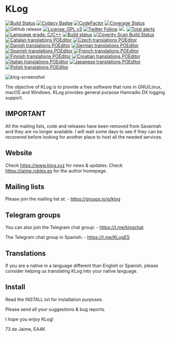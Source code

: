 # KLog
[![Build Status](https://app.travis-ci.com/ea4k/klog.svg?branch=master)](https://travis-ci.com/github/ea4k/klog)
[![Codacy Badge](https://app.codacy.com/project/badge/Grade/127fac70ffe649438bd323caa61f7153)](https://www.codacy.com/gh/ea4k/klog/dashboard?utm_source=github.com&amp;utm_medium=referral&amp;utm_content=ea4k/klog&amp;utm_campaign=Badge_Grade)
[![CodeFactor](https://www.codefactor.io/repository/github/ea4k/klog/badge)](https://www.codefactor.io/repository/github/ea4k/klog)
[![Coverage Status](https://coveralls.io/repos/github/ea4k/klog/badge.svg?branch=master)](https://coveralls.io/github/ea4k/klog?branch=master)
<img src="https://img.shields.io/github/v/release/ea4k/klog?logo=github&logoColor=white" alt="GitHub release"/>
[![License: GPL v3](https://img.shields.io/badge/License-GPLv3-blue.svg)](https://www.gnu.org/licenses/gpl-3.0)
<a href="https://twitter.com/_ea4k"><img src="https://img.shields.io/twitter/follow/_ea4k.svg?style=social&label=Follow" alt="Twitter Follow"/></a>
[![](https://tokei.rs/b1/github/ea4k/klog)](https://github.com/ea4k/klog).
[![Total alerts](https://img.shields.io/lgtm/alerts/g/ea4k/klog.svg?logo=lgtm&logoWidth=18)](https://lgtm.com/projects/g/ea4k/klog/alerts/)
[![Language grade: C/C++](https://img.shields.io/lgtm/grade/cpp/g/ea4k/klog.svg?logo=lgtm&logoWidth=18)](https://lgtm.com/projects/g/ea4k/klog/context:cpp)
[![Build status](https://ci.appveyor.com/api/projects/status/4hfa3npj88v2reqs/branch/master?svg=true)](https://ci.appveyor.com/project/ea4k/klog/branch/master)
[![Coverity Scan Build Status](https://scan.coverity.com/projects/23857/badge.svg)](https://scan.coverity.com/projects/ea4k-klog)
[![Catalan translations POEditor](https://img.shields.io/poeditor/progress/452963/ca?token=25bfa0876166b133b3b1c3de1fce7c3a)](https://poeditor.com/join/project?hash=9dPBvZRJAr)
[![Czech translations POEditor](https://img.shields.io/poeditor/progress/452963/cs?token=25bfa0876166b133b3b1c3de1fce7c3a)](https://poeditor.com/join/project?hash=9dPBvZRJAr)
[![Danish translations POEditor](https://img.shields.io/poeditor/progress/452963/da?token=25bfa0876166b133b3b1c3de1fce7c3a)](https://poeditor.com/join/project?hash=9dPBvZRJAr)
[![German translations POEditor](https://img.shields.io/poeditor/progress/452963/de?token=25bfa0876166b133b3b1c3de1fce7c3a)](https://poeditor.com/join/project?hash=9dPBvZRJAr)
[![Spanish translations POEditor](https://img.shields.io/poeditor/progress/452963/es?token=25bfa0876166b133b3b1c3de1fce7c3a)](https://poeditor.com/join/project?hash=9dPBvZRJAr)
[![French translations POEditor](https://img.shields.io/poeditor/progress/452963/fr?token=25bfa0876166b133b3b1c3de1fce7c3a)](https://poeditor.com/join/project?hash=9dPBvZRJAr)
[![Finnish translations POEditor](https://img.shields.io/poeditor/progress/452963/fi?token=25bfa0876166b133b3b1c3de1fce7c3a)](https://poeditor.com/join/project?hash=9dPBvZRJAr)
[![Croatian translations POEditor](https://img.shields.io/poeditor/progress/452963/hr?token=25bfa0876166b133b3b1c3de1fce7c3a)](https://poeditor.com/join/project?hash=9dPBvZRJAr)
[![Italian translations POEditor](https://img.shields.io/poeditor/progress/452963/it?token=25bfa0876166b133b3b1c3de1fce7c3a)](https://poeditor.com/join/project?hash=9dPBvZRJAr)
[![Japanese translations POEditor](https://img.shields.io/poeditor/progress/452963/ja?token=25bfa0876166b133b3b1c3de1fce7c3a)](https://poeditor.com/join/project?hash=9dPBvZRJAr)
[![Polish translations POEditor](https://img.shields.io/poeditor/progress/452963/po?token=25bfa0876166b133b3b1c3de1fce7c3a)](https://poeditor.com/join/project?hash=9dPBvZRJAr)


![klog-screenshot](https://user-images.githubusercontent.com/29511627/103910279-f1009b80-5104-11eb-9b30-83e436528c56.png)

The objective of KLog is to provide a free software that runs in GNU/Linux, macOS and Windows.
KLog provides general purpose Hamradio DX logging support.

## IMPORTANT
All the mailing lists, code and releases have been removed from Savannah and they are no longer available.
I will wait some days to see if they can be recovered before looking for another place to host all the needed services.


## Website

Check https://www.klog.xyz for news & updates.
Check https://jaime.robles.es for the author homepage.

## Mailing lists

Please join the mailing list at:
    - https://groups.io/g/klog

## Telegram groups

You can also join the Telegram chat group:
    - https://t.me/klogchat

The Telegram chat group in Spanish:
    - https://t.me/KLogES

## Translations

If you are a native in a language different than English or Spanish, please consider helping us translating KLog into your native language.

## Install
Read the INSTALL.txt for installation purposes.

Please send all your suggestions & bug reports.

I hope you enjoy KLog!

73 de Jaime, EA4K
